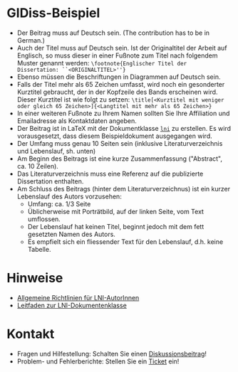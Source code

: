 # GIDiss-Beispiel
- Der Beitrag muss auf Deutsch sein. (The contribution has to be in German.)
- Auch der Titel muss auf Deutsch sein. Ist der Originaltitel der Arbeit auf Englisch, so muss dieser in einer Fußnote zum Titel nach folgendem Muster genannt werden:
    `\footnote{Englischer Titel der Dissertation: ``<ORIGINALTITEL>''}`
- Ebenso müssen die Beschriftungen in Diagrammen auf Deutsch sein.
- Falls der Titel mehr als 65 Zeichen umfasst, wird noch ein gesonderter Kurztitel gebraucht, der in der Kopfzeile des Bands erscheinen wird. Dieser Kurztitel ist wie folgt zu setzen:
  `\title[<Kurztitel mit weniger oder gleich 65 Zeichen>]{<Langtitel mit mehr als 65 Zeichen>}`
- In einer weiteren Fußnote zu Ihrem Namen sollten Sie Ihre Affiliation und Emailadresse als Kontaktdaten angeben.
- Der Beitrag ist in LaTeX mit der Dokumentklasse [`lni`](https://github.com/gi-ev/LNI) zu erstellen. Es wird vorausgesetzt, dass diesem Beispieldokument ausgegangen wird.
- Der Umfang muss genau 10 Seiten sein (inklusive Literaturverzeichnis und Lebenslauf, sh. unten)
- Am Beginn des Beitrags ist eine kurze Zusammenfassung ("Abstract", ca. 10 Zeilen).
- Das Literaturverzeichnis muss eine Referenz auf die publizierte Dissertation enthalten.
- Am Schluss des Beitrags (hinter dem Literaturverzeichnus) ist ein kurzer Lebenslauf des Autors vorzusehen:
  - Umfang: ca. 1/3 Seite 
  - Üblicherweise mit Porträtbild, auf der linken Seite, vom Text umflossen. 
  - Der Lebenslauf hat keinen Titel, beginnt jedoch mit dem fett gesetzten Namen des Autors.
  - Es empfielt sich ein fliessender Text für den Lebenslauf, d.h. keine Tabelle.
# Hinweise
- [Allgemeine Richtlinien für LNI-AutorInnen](https://gi.de/fileadmin/GI/Hauptseite/Service/Publikationen/LNI/LNI-Autorenrichtlinien.docx)
- [Leitfaden zur LNI-Dokumentenklasse](http://mirrors.ctan.org/macros/latex/contrib/lni/lni-instructions.pdf)
# Kontakt
- Fragen und Hilfestellung: Schalten Sie einen [Diskussionsbeitrag](https://github.com/nm-wu/GIDiss-Beispiel/discussions/new)!
- Problem- und Fehlerberichte: Stellen Sie ein [Ticket](https://github.com/nm-wu/GIDiss-Beispiel/issues/new/choose) ein!
